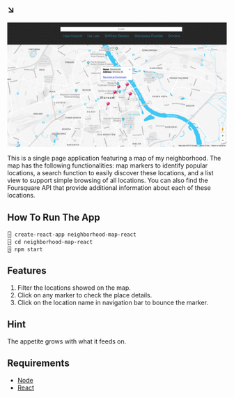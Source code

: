 ## ↘︎

![SCREENSHOT](img/screenshot.png)

This is a single page application featuring a map of my neighborhood. The map has the following functionalities: map markers to identify popular locations, a search function to easily discover these locations, and a list view to support simple browsing of all locations. You can also find the Foursquare API that provide additional information about each of these locations.

## How To Run The App

`🁤 create-react-app neighborhood-map-react` <br />
`🁥 cd neighborhood-map-react` <br />
`🁭 npm start`

## Features

1. Filter the locations showed on the map.
2. Click on any marker to check the place details.
3. Click on the location name in navigation bar to bounce the marker.

## Hint

The appetite grows with what it feeds on.

## Requirements

* [Node](https://nodejs.org/en/)
* [React](https://github.com/facebook/create-react-app)